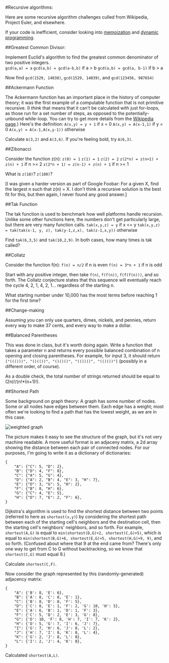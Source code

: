 #Recursive algorithms:

Here are some recursive algorithm challenges culled from Wikipedia, Project Euler, and elsewhere.

If your code is inefficient, consider looking into [memoization](https://en.wikipedia.org/wiki/Memoization) and [dynamic programming](https://en.wikipedia.org/wiki/Dynamic_programming).

##Greatest Common Divisor:

Implement Euclid's algorithm to find the greatest common denominator of two positive integers.  
	`gcd(a,a) = a`
	`gcd(a,b) = gcd(a-b,b)` if a > b
	`gcd(a,b) = gcd(a, b-1)` if b > a
	
Now find `gcd(1529, 14038)`, `gcd(1529, 14039)`, and `gcd(123456, 987654)`

##Ackermann Function

The Ackermann function has an important place in the history of computer theory; it was the first example of a computable function that is not primitive recursive.  (I *think* that means that it can't be calculated with just for-loops, as those run for a set number of steps, as opposed to the potentially-unbound while-loop.  You can try to get more details from the [Wikipedia page](https://en.wikipedia.org/wiki/Primitive_recursive_function).)  Here's the definition:
	`A(x,y) = y + 1` if x = 0
	`A(x,y) = A(x-1,1)` if y = 0 
	`A(x,y) = A(x-1,A(x,y-1))` otherwise

Calculate `A(3,2)` and `A(3,6)`.  If you're feeling bold, try `A(6,3)`.

##Zibonacci

Consider the function z(n):
	`z(0) = 1`
	`z(1) = 1`
	`z(2) = 2`
	`z(2*n) = z(n+1) + z(n) + 1` if n >= 2
	`z(2*n + 1) = z(n-1) + z(n) + 1` if n >= 1

What is `z(10)`?  `z(100)`?

[I was given a harder version as part of Google Foobar: For a given X, find the largest n such that z(n) = X.  I don't think a recursive solution is the best fit for this, but then again, I never found any good answer.]

##Tak Function

The tak function is used to benchmark how well platforms handle recursion.  Unlike some other functions here, the numbers don't get particularly large, but there are very many function calls.
	`tak(x,y,z) = y` if x <= y
	`tak(x,y,z) = tak(tak(x-1, y, z), tak(y-1,z,x), tak(z-1,x,y))` otherwise

Find `tak(6,3,5)` and `tak(10,2,9)`.  In both cases, how many times is tak called?

##Collatz

Consider the function f(n):
	`f(n) = n/2` if n is even
	`f(n) = 3*n + 1` if n is odd

Start with any positive integer, then take `f(n)`, `f(f(n))`, `f(f(f(n)))`, and so forth.  The Collatz conjecture states that this sequence will eventually reach the cycle 4, 2, 1, 4, 2, 1... regardless of the starting n.

What starting number under 10,000 has the most terms before reaching 1 for the first time?

##Change-making

Assuming you can only use quarters, dimes, nickels, and pennies, return every way to make 37 cents, and every way to make a dollar.

##Balanced Parentheses

This was done in class, but it's worth doing again.  Write a function that takes a parameter n and returns every possible balanced combination of n opening and closing parentheses.  For example, for input 3, it should return `["((()))", "()(())", "()()()", "(())()", "(()())"]` (possibly in a different order, of course).

As a double check, the total number of strings returned should be equal to (2n)!/(n!*(n+1)!).

##Shortest Path

Some background on graph theory: A graph has some number of nodes.  Some or all nodes have edges between them.  Each edge has a weight; most often we're looking to find a path that has the lowest weight, as we are in this case.

![weighted graph](http://web.cs.wpi.edu/~mebalazs/cs507/slides06/slides-4.gif)

The picture makes it easy to see the structure of the graph, but it's not very machine readable.  A more useful format is an adjaceny matrix, a 2d array showing the distance between each pair of connected nodes.  For our purposes, I'm going to write it as a dictionary of dictionaries:

```
{
	"A": {"C": 5, "D": 2},
	"B": {"D": 4, "F": 8},
	"C": {"A": 5, "G": 4},
	"D": {"A": 2, "B": 4, "E": 3, "H": 7},
	"E": {"D": 3, "G": 5, "H": 2},
	"F": {"B": 8, "H": 6},
	"G": {"C": 4, "E": 5},
	"H": {"D": 7, "E": 2, "F": 6},
}
```

Dijkstra's algorithm is used to find the shortest distance between two points (referred to here as `shortest(x,y)`) by considering the shortest path between each of the starting cell's neighbors and the destination cell, then the starting cell's neighbors' neighbors, and so forth.  For example, `shortest(A,G)` is equal to `min(shortest(D,G)+2, shortest(C,G)+5)`, which is equal to `min(shortest(B,G)+6, shortest(E,G)+5, shortest(H,G)+9, 9)`, and so forth.  (Confused about where that 9 at the end came from?  There's only one way to get from C to G without backtracking, so we know that `shortest(C,G)` must equal 9.)

Calculate `shortest(C,F)`.

Now consider the graph represented by this (randomly-generated) adjacency matrix:

```
{	
	"A": {'B': 8, 'E': 6},
	"B": {'A': 8, 'C': 8, 'E': 1},
	"C": {'B': 8, 'D': 8, 'F': 5},
	"D": {'C': 8, 'E': 1, 'F': 2, 'G': 10, 'H': 5},
	"E": {'A': 6, 'B': 1, 'D': 1, 'F': 3},
	"F": {'C': 5, 'D': 2, 'E': 3, 'G': 8},
	"G": {'D': 10, 'F': 8, 'H': 7, 'I': 7, 'K': 2},
	"H": {'D': 5, 'G': 7, 'I': 6, 'J': 7},
	"I": {'G': 7, 'H': 6, 'J': 8, 'L': 2},
	"J": {'H': 7, 'I': 8, 'K': 8, 'L': 4},
	"K": {'G': 2, 'J': 8, 'L': 8},
	"L": {'I': 2, 'J': 4, 'K': 8},
}
```

Calculated `shortest(A,L)`.